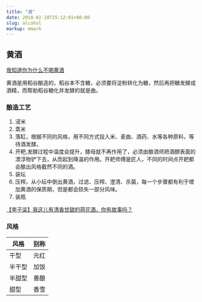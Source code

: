 ```yaml
---
title: "酒"
date: 2018-02-18T15:12:01+08:00
slug: alcohol
markup: mmark
---
```


## 黄酒

[我知道你为什么不喝黄酒](https://mp.weixin.qq.com/s?__biz=MjM5Mzc5NTk1OQ==&mid=2652992222&idx=1&sn=04702e402c61ed5e67b653292152c892)

黄酒是用稻谷酿造的，稻谷本不含糖，必须要将淀粉转化为糖，然后再把糖发酵成酒精，而帮助稻谷糖化并发酵的就是曲。

### 酿造工艺

1. 浸米
1. 蒸米
1. 落缸，根据不同的风格，用不同方式投入米、麦曲、酒药、水等各种原料，等待酒发酵。
1. 开粑,发酵过程中温度会提升，酵母就不再作用了，必须由酿酒师把酒醪表面的漂浮物铲下去，从而起到降温的作用。开耙师傅是匠人，不同的时间点开耙都会酿出风格截然不同的酒。
1. 装坛
1. 压榨，从小坛中倒出黄酒，过滤、压榨、澄清、杀菌，每一个步骤都有利于增加黄酒的保质期，但是都会损失一部分风味。
1. 装瓶

[【李子柒】我这儿有清香甘甜的荷花酒，你有故事吗？](https://www.bilibili.com/video/av12599804/)

<!--more-->

### 风格

| 风格   | 别称 |
|--------|------|
| 干型   | 元红 |
| 半干型 | 加饭 |
| 半甜型 | 善酿 |
| 甜型   | 香雪 |
